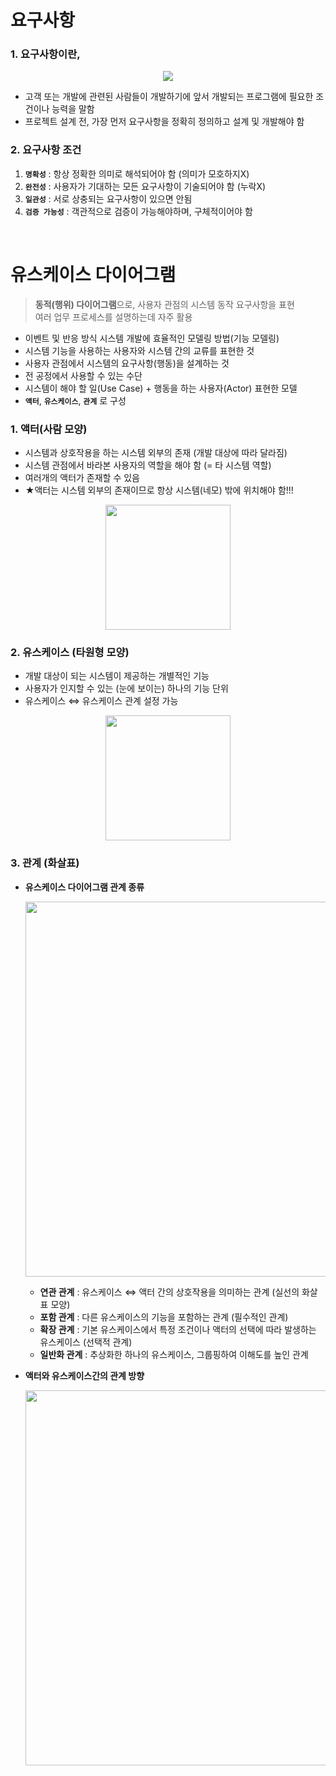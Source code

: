 # 요구사항

### 1. 요구사항이란,
<p align="center">
  <img src="https://github.com/jeong-vely0611/UML/assets/148931569/7b6d7293-0378-4e72-ad65-334ec016be77">
</p>

* 고객 또는 개발에 관련된 사람들이 개발하기에 앞서 개발되는 프로그램에 필요한 조건이나 능력을 말함
* 프로젝트 설계 전, 가장 먼저 요구사항을 정확히 정의하고 설계 및 개발해야 함

### 2. 요구사항 조건
1. **`명확성`** : 항상 정확한 의미로 해석되어야 함 (의미가 모호하지X)
2. **`완전성`** : 사용자가 기대하는 모든 요구사항이 기술되어야 함 (누락X)
3. **`일관성`** : 서로 상충되는 요구사항이 있으면 안됨
4. **`검증 가능성`** : 객관적으로 검증이 가능해야하며, 구체적이어야 함

<br>

# 유스케이스 다이어그램
> **동적(행위) 다이어그램**으로, 사용자 관점의 시스템 동작 요구사항을 표현<br>
> 여러 업무 프로세스를 설명하는데 자주 활용

* 이벤트 및 반응 방식 시스템 개발에 효율적인 모델링 방법(기능 모델링)
* 시스템 기능을 사용하는 사용자와 시스템 간의 교류를 표현한 것
* 사용자 관점에서 시스템의 요구사항(행동)을 설계하는 것
* 전 공정에서 사용할 수 있는 수단
* 시스템이 해야 할 일(Use Case) + 행동을 하는 사용자(Actor) 표현한 모델
* **`액터`**, **`유스케이스`**, **`관계`** 로 구성

### 1. 액터(사람 모양)
* 시스템과 상호작용을 하는 시스템 외부의 존재 (개발 대상에 따라 달라짐)
* 시스템 관점에서 바라본 사용자의 역할을 해야 함 (= 타 시스템 역할)
* 여러개의 액터가 존재할 수 있음
* ★액터는 시스템 외부의 존재이므로 항상 시스템(네모) 밖에 위치해야 함!!!
<p align="center">
  <img src="https://github.com/jeong-vely0611/UML/assets/148931569/4cf74cbe-0db7-41b7-9cde-fb0bb920ec40" height="200px">
</p>

### 2. 유스케이스 (타원형 모양)
* 개발 대상이 되는 시스템이 제공하는 개별적인 기능
* 사용자가 인지할 수 있는 (눈에 보이는) 하나의 기능 단위
* 유스케이스 ⇔ 유스케이스 관계 설정 가능
<p align="center">
  <img src="https://github.com/jeong-vely0611/UML/assets/148931569/7879f171-d880-4942-b224-c1896e724050" height="200px">
</p>

### 3. 관계 (화살표)
* **유스케이스 다이어그램 관계 종류**
  <p align="center">
    <img src="https://github.com/jeong-vely0611/UML/assets/148931569/f64dc370-261f-43b1-aac8-9d340c045dfa" width="600px">
  </p>

  * **연관 관계** : 유스케이스 ⇔ 액터 간의 상호작용을 의미하는 관계 (실선의 화살표 모양)
  * **포함 관계** : 다른 유스케이스의 기능을 포함하는 관계 (필수적인 관계)
  * **확장 관계** : 기본 유스케이스에서 특정 조건이나 액터의 선택에 따라 발생하는 유스케이스 (선택적 관계)
  * **일반화 관계** : 추상화한 하나의 유스케이스, 그룹핑하여 이해도를 높인 관계
  
* **액터와 유스케이스간의 관계 방향**
  <p align="center">
    <img src="https://github.com/jeong-vely0611/UML/assets/148931569/380ee604-7448-4b94-bdc1-da060895938f" width="600px">
  </p>
